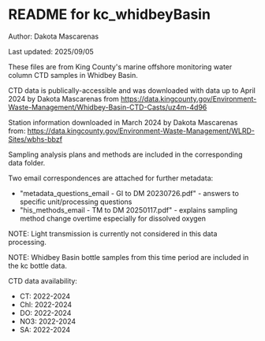 # README for kc_whidbeyBasin

Author: Dakota Mascarenas

Last updated: 2025/09/05

These files are from King County's marine offshore monitoring water column CTD samples in Whidbey Basin.

CTD data is publically-accessible and was downloaded with data up to April 2024 by Dakota Mascarenas from  https://data.kingcounty.gov/Environment-Waste-Management/Whidbey-Basin-CTD-Casts/uz4m-4d96

Station information downloaded in March 2024 by Dakota Mascarenas from: https://data.kingcounty.gov/Environment-Waste-Management/WLRD-Sites/wbhs-bbzf

Sampling analysis plans and methods are included in the corresponding data folder.

Two email correspondences are attached for further metadata:
* "metadata_questions_email - GI to DM 20230726.pdf" - answers to specific unit/processing questions
* "his_methods_email - TM to DM 20250117.pdf" - explains sampling method change overtime especially for dissolved oxygen

NOTE: Light transmission is currently not considered in this data processing.

NOTE: Whidbey Basin bottle samples from this time period are included in the kc bottle data.

CTD data availability:
* CT: 2022-2024
* Chl: 2022-2024
* DO: 2022-2024
* NO3: 2022-2024
* SA: 2022-2024